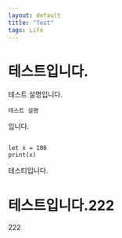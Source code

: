 ```yaml
---
layout: default
title: "Test"
tags: Life
---
```



# 테스트입니다.
테스트 설명입니다.
<pre><code>테스트 설명</code></pre> 입니다.

<pre><code>
let x = 100
print(x)
</code></pre>

테스티입니다.

# 테스트입니다.222
222

